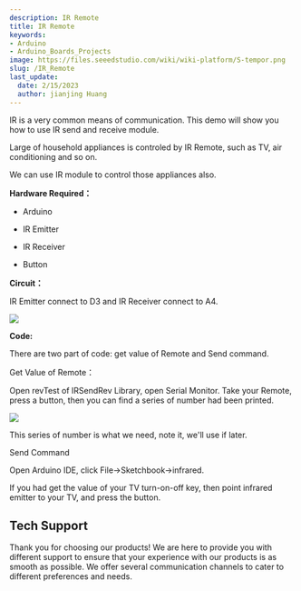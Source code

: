 ```yaml
---
description: IR Remote
title: IR Remote
keywords:
- Arduino
- Arduino_Boards_Projects
image: https://files.seeedstudio.com/wiki/wiki-platform/S-tempor.png
slug: /IR_Remote
last_update:
  date: 2/15/2023
  author: jianjing Huang
---
```

<!-- ---
name: IR Remote
category: Tutorial
oldwikiname:  IR Remote
prodimagename:  
surveyurl: https://www.research.net/r/IR_Remote
--- -->
IR is a very common means of communication. This demo will show you how to use IR send and receive module.

Large of household appliances is controled by IR Remote, such as TV, air conditioning and so on.

We can use IR module to control those appliances also.

**Hardware Required：**

* Arduino

* IR Emitter

* IR Receiver

* Button

**Circuit：**

IR Emitter connect to D3 and IR Receiver connect to A4.

![](https://files.seeedstudio.com/wiki/IR_Remote/img/Sidekick_36_1.png)

**Code:**

There are two part of code: get value of Remote and Send command.

Get Value of Remote：

Open revTest of IRSendRev Library, open Serial Monitor. Take your Remote, press a button, then you can find a series of number had been printed.

![](https://files.seeedstudio.com/wiki/IR_Remote/img/Sidekick_36_2.png)

This series of number is what we need, note it, we'll use if later.

Send Command

Open Arduino IDE, click File-&gt;Sketchbook-&gt;infrared.

If you had get the value of your TV turn-on-off key, then point infrared emitter to your TV, and press the button.

## Tech Support

Thank you for choosing our products! We are here to provide you with different support to ensure that your experience with our products is as smooth as possible. We offer several communication channels to cater to different preferences and needs.

<div class="button_tech_support_container">
<a href="https://forum.seeedstudio.com/" class="button_forum"></a> 
<a href="https://www.seeedstudio.com/contacts" class="button_email"></a>
</div>

<div class="button_tech_support_container">
<a href="https://discord.gg/eWkprNDMU7" class="button_discord"></a> 
<a href="https://github.com/Seeed-Studio/wiki-documents/discussions/69" class="button_discussion"></a>
</div>

